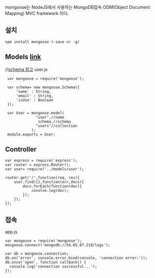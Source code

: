 mongoose는 NodeJS에서 사용하는 MongoDB접속 ODM(Object Document Mapping) MVC framework 이다.

## 설치
```
npm install mongoose (-save or -g)
```

## Models [link](http://mongoosejs.com/docs/models.html)
 //[schema 참고](http://mongoosejs.com/docs/guide.html)
user.js
```
 var mongoose = require('mongoose');

 var schema= new mongoose.Schema({
     'name' : String,
     'email' : String,
     'isUse' : Boolean
 });

 var User = mongoose.model(
              "user",//name
               schema,//schema
              "users"//collection
            );
 module.exports = User;
```

## Controller
```
var express = require('express');
var router = express.Router();
var user= require('../models/user');

router.get('/',function(req, res){
    user.find({},function(err,docs){
        docs.forEach(function(doc){
            conolse.log(doc);
        });
    });
});
```

## 접속
app.js
```
var mongoose = require('mongoose');
mongoose.connect('mongodb://54.65.87.219/logs');

var db = mongoose.connection;
db.on('error', console.error.bind(console, 'connection error:'));
db.once('open', function callback() {
  console.log('connection successful...');
});

```


